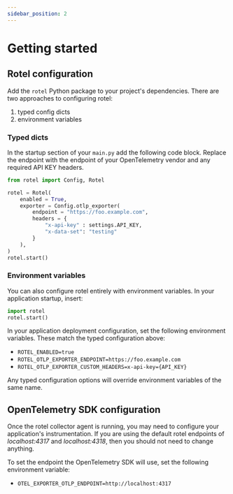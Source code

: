 ```yaml
---
sidebar_position: 2
---
```


# Getting started

## Rotel configuration

Add the `rotel` Python package to your project's dependencies. There are two approaches to configuring rotel:
1. typed config dicts
2. environment variables

### Typed dicts

In the startup section of your `main.py` add the following code block. Replace the endpoint with the endpoint of your OpenTelemetry vendor and any required API KEY headers.

```python
from rotel import Config, Rotel

rotel = Rotel(
    enabled = True,
    exporter = Config.otlp_exporter(
        endpoint = "https://foo.example.com",
        headers = {
            "x-api-key" : settings.API_KEY,
            "x-data-set": "testing"
        }
    ),
)
rotel.start()
```

### Environment variables

You can also configure rotel entirely with environment variables. In your application startup, insert:
```python
import rotel
rotel.start()
```

In your application deployment configuration, set the following environment variables. These match the typed configuration above:
* `ROTEL_ENABLED=true`
* `ROTEL_OTLP_EXPORTER_ENDPOINT=https://foo.example.com`
* `ROTEL_OTLP_EXPORTER_CUSTOM_HEADERS=x-api-key={API_KEY}`

Any typed configuration options will override environment variables of the same name.

## OpenTelemetry SDK configuration

Once the rotel collector agent is running, you may need to configure your application's instrumentation. If you are using the default rotel endpoints of *localhost:4317* and *localhost:4318*, then you should not need to change anything.

To set the endpoint the OpenTelemetry SDK will use, set the following environment variable:

* `OTEL_EXPORTER_OTLP_ENDPOINT=http://localhost:4317`
